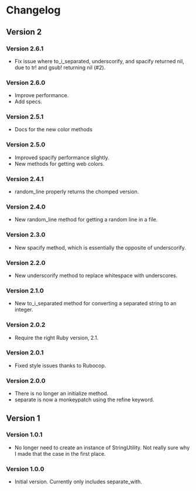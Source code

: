 # Changelog
## Version 2
### Version 2.6.1
* Fix issue where to_i_separated, underscorify, and spacify returned nil, due to tr! and gsub! returning nil (#2).

### Version 2.6.0
* Improve performance.
* Add specs.

### Version 2.5.1
* Docs for the new color methods

### Version 2.5.0
* Improved spacify performance slightly.
* New methods for getting web colors.

### Version 2.4.1
* random_line properly returns the chomped version.

### Version 2.4.0
* New random_line method for getting a random line in a file.

### Version 2.3.0
* New spacify method, which is essentially the opposite of underscorify.

### Version 2.2.0
* New underscorify method to replace whitespace with underscores.

### Version 2.1.0
* New to_i_separated method for converting a separated string to an integer.

### Version 2.0.2
* Require the right Ruby version, 2.1.

### Version 2.0.1
* Fixed style issues thanks to Rubocop.

### Version 2.0.0
* There is no longer an initialize method.
* separate is now a monkeypatch using the refine keyword.

## Version 1
### Version 1.0.1
* No longer need to create an instance of StringUtility. Not really sure why I made that the case in the first place.
### Version 1.0.0
* Initial version. Currently only includes separate_with.
